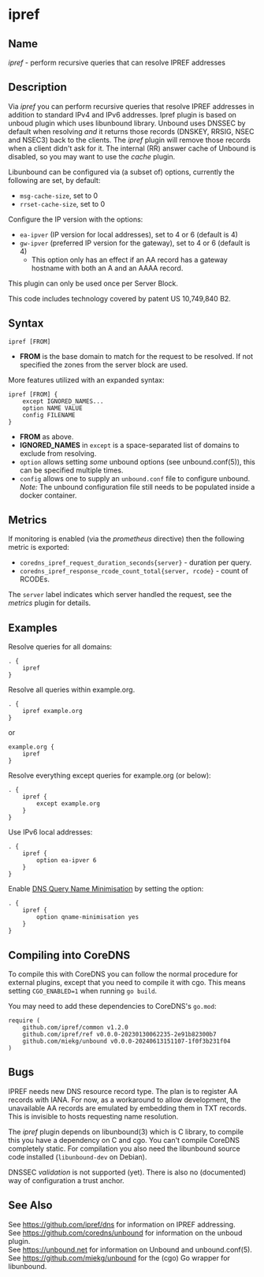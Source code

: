 # ipref

## Name

*ipref* - perform recursive queries that can resolve IPREF addresses

## Description

Via *ipref* you can perform recursive queries that resolve IPREF addresses in addition to
standard IPv4 and IPv6 addresses. Ipref plugin is based on unboud plugin which uses libunbound
library. Unbound uses DNSSEC by default when resolving *and* it returns those records
(DNSKEY, RRSIG, NSEC and NSEC3) back to the clients. The *ipref* plugin will remove those
records when a client didn't ask for it. The internal (RR) answer cache of Unbound is
disabled, so you may want to use the *cache* plugin.

Libunbound can be configured via (a subset of) options, currently the following are set, by default:

* `msg-cache-size`, set to 0
* `rrset-cache-size`, set to 0

Configure the IP version with the options:

* `ea-ipver` (IP version for local addresses), set to 4 or 6 (default is 4)
* `gw-ipver` (preferred IP version for the gateway), set to 4 or 6 (default is 4)
    * This option only has an effect if an AA record has a gateway hostname with both an A and an
      AAAA record.

This plugin can only be used once per Server Block.

This code includes technology covered by patent US 10,749,840 B2.

## Syntax

~~~
ipref [FROM]
~~~

* **FROM** is the base domain to match for the request to be resolved. If not specified the zones
  from the server block are used.

More features utilized with an expanded syntax:

~~~
ipref [FROM] {
    except IGNORED_NAMES...
    option NAME VALUE
    config FILENAME
}
~~~

* **FROM** as above.
* **IGNORED_NAMES** in `except` is a space-separated list of domains to exclude from resolving.
* `option` allows setting *some* unbound options (see unbound.conf(5)), this can be specified multiple
  times.
* `config` allows one to supply an `unbound.conf` file to configure unbound.
  _Note:_ The unbound configuration file still needs to be populated inside a
  docker container.

## Metrics

If monitoring is enabled (via the *prometheus* directive) then the following metric is exported:

* `coredns_ipref_request_duration_seconds{server}` - duration per query.
* `coredns_ipref_response_rcode_count_total{server, rcode}` - count of RCODEs.

The `server` label indicates which server handled the request, see the *metrics* plugin for details.

## Examples

Resolve queries for all domains:
~~~ corefile
. {
    ipref
}
~~~

Resolve all queries within example.org.

~~~ corefile
. {
    ipref example.org
}
~~~

or

~~~ corefile
example.org {
    ipref
}
~~~

Resolve everything except queries for example.org (or below):

~~~ corefile
. {
    ipref {
        except example.org
    }
}
~~~

Use IPv6 local addresses:

~~~ corefile
. {
    ipref {
        option ea-ipver 6
    }
}
~~~

Enable [DNS Query Name Minimisation](https://tools.ietf.org/html/rfc7816) by setting the option:

~~~ corefile
. {
    ipref {
        option qname-minimisation yes
    }
}
~~~

## Compiling into CoreDNS

To compile this with CoreDNS you can follow the normal procedure for external plugins, except that
you need to compile it with cgo. This means setting `CGO_ENABLED=1` when running `go build`.

You may need to add these dependencies to CoreDNS's `go.mod`:

~~~
require (
	github.com/ipref/common v1.2.0
	github.com/ipref/ref v0.0.0-20230130062235-2e91b82300b7
	github.com/miekg/unbound v0.0.0-20240613151107-1f0f3b231f04
)
~~~

## Bugs

IPREF needs new DNS resource record type. The plan is to register AA records with IANA.
For now, as a workaround to allow development, the unavailable AA records are emulated
by embedding them in TXT records. This is invisible to hosts requesting name resolution.

The *ipref* plugin depends on libunbound(3) which is C library, to compile this you have
a dependency on C and cgo. You can't compile CoreDNS completely static. For compilation you
also need the libunbound source code installed (`libunbound-dev` on Debian).

DNSSEC *validation* is not supported (yet). There is also no (documented) way of configuration
a trust anchor.

## See Also

See <https://github.com/ipref/dns> for information on IPREF addressing.<br/>
See <https://github.com/coredns/unbound> for information on the unboud plugin.<br/>
See <https://unbound.net> for information on Unbound and unbound.conf(5).<br/>
See <https://github.com/miekg/unbound> for the (cgo) Go wrapper for libunbound.<br/>
